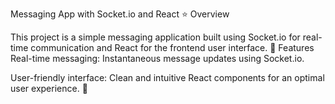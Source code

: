 
Messaging App with Socket.io and React ⭐
Overview

This project is a simple messaging application built using Socket.io for real-time communication and React for the frontend user interface.
🏪
Features
Real-time messaging: Instantaneous message updates using Socket.io.

User-friendly interface: Clean and intuitive React components for an optimal user experience.
🦘
